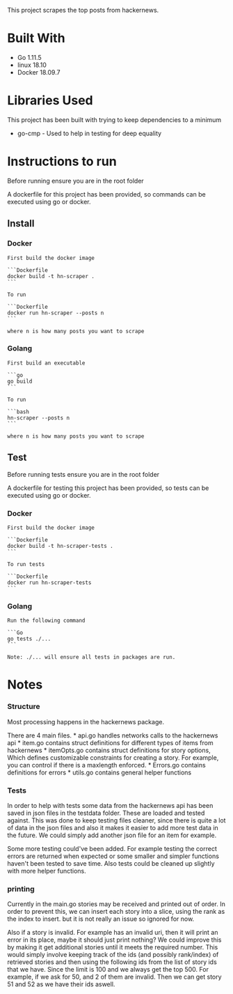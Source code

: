 This project scrapes the top posts from hackernews.

# Built With 
* Go     1.11.5 
* linux  18.10
* Docker 18.09.7

# Libraries Used

This project has been built with trying to keep dependencies to a minimum

* go-cmp - Used to help in testing for deep equality


# Instructions to run

Before running ensure you are in the root folder

A dockerfile for this project has been provided, so commands can be executed using go or docker.

## Install

### Docker

    First build the docker image

    ```Dockerfile
    docker build -t hn-scraper .
    ```

    To run 

    ```Dockerfile
    docker run hn-scraper --posts n
    ```

    where n is how many posts you want to scrape

### Golang


    First build an executable

    ```go
    go build
    ```

    To run 

    ```bash
    hn-scraper --posts n
    ```
    
    where n is how many posts you want to scrape


## Test

Before running tests ensure you are in the root folder

A dockerfile for testing this project has been provided, so tests can be executed using go or docker.



### Docker

    First build the docker image

    ```Dockerfile
    docker build -t hn-scraper-tests .
    ```

    To run tests

    ```Dockerfile
    docker run hn-scraper-tests
    ```


### Golang

    Run the following command 

    ```Go
    go tests ./...
    ```

    Note: ./... will ensure all tests in packages are run.


# Notes

### Structure

Most processing happens in the hackernews package.

There are 4 main files.
    * api.go handles networks calls to the hackernews api
    * item.go contains struct definitions for different types of items from hackernews
    * itemOpts.go contains struct definitions for story options, Which defines customizable constraints for creating a story. For example, you can control if there is a maxlength enforced.
    * Errors.go contains definitions for errors 
    * utils.go contains general helper functions 

### Tests

In order to help with tests some data from the hackernews api has been saved in json files in the testdata folder.
These are loaded and tested against.
This was done to keep testing files cleaner, since there is quite a lot of data in the json files and also it makes it easier to add more test data in the future.
We could simply add another json file for an item for example.

Some more testing could've been added. 
For example testing the correct errors are returned when expected or some smaller and simpler functions haven't been tested to save time.
Also tests could be cleaned up slightly with more helper functions.

### printing

Currently in the main.go stories may be received and printed out of order.
In order to prevent this, we can insert each story into a slice, using the rank as the index to insert.
but it is not really an issue so ignored for now.

Also if a story is invalid. For example has an invalid uri, then it will print an error in its place, maybe it should just print nothing?
We could improve this by making it get additional stories until it meets the required number.
This would simply involve keeping track of the ids (and possibly rank/index) of retrieved stories and then using the following ids from the list of story ids that we have. Since the limit is 100 and we always get the top 500. For example, if we ask for 50, and 2 of them are invalid. Then we can get story 51 and 52 as we have their ids aswell.

